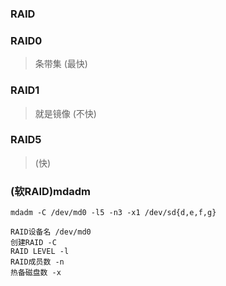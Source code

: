 ### RAID 
    
### RAID0
> 条带集  (最快)

### RAID1
> 就是镜像 (不快)

### RAID5
> (快)

### (软RAID)mdadm

    mdadm -C /dev/md0 -l5 -n3 -x1 /dev/sd{d,e,f,g}
    
    RAID设备名 /dev/md0
    创建RAID -C
    RAID LEVEL -l
    RAID成员数 -n
    热备磁盘数 -x
    